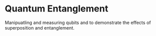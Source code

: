 # Quantum Entanglement
Manipuatling and measuring qubits and to demonstrate the effects of superposition and entanglement.

